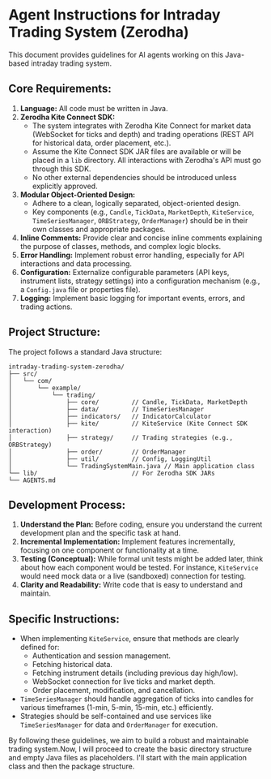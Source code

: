 # Agent Instructions for Intraday Trading System (Zerodha)

This document provides guidelines for AI agents working on this Java-based intraday trading system.

## Core Requirements:

1.  **Language:** All code must be written in Java.
2.  **Zerodha Kite Connect SDK:**
    *   The system integrates with Zerodha Kite Connect for market data (WebSocket for ticks and depth) and trading operations (REST API for historical data, order placement, etc.).
    *   Assume the Kite Connect SDK JAR files are available or will be placed in a `lib` directory. All interactions with Zerodha's API must go through this SDK.
    *   No other external dependencies should be introduced unless explicitly approved.
3.  **Modular Object-Oriented Design:**
    *   Adhere to a clean, logically separated, object-oriented design.
    *   Key components (e.g., `Candle`, `TickData`, `MarketDepth`, `KiteService`, `TimeSeriesManager`, `ORBStrategy`, `OrderManager`) should be in their own classes and appropriate packages.
4.  **Inline Comments:** Provide clear and concise inline comments explaining the purpose of classes, methods, and complex logic blocks.
5.  **Error Handling:** Implement robust error handling, especially for API interactions and data processing.
6.  **Configuration:** Externalize configurable parameters (API keys, instrument lists, strategy settings) into a configuration mechanism (e.g., a `Config.java` file or properties file).
7.  **Logging:** Implement basic logging for important events, errors, and trading actions.

## Project Structure:

The project follows a standard Java structure:

```
intraday-trading-system-zerodha/
├── src/
│   └── com/
│       └── example/
│           └── trading/
│               ├── core/         // Candle, TickData, MarketDepth
│               ├── data/         // TimeSeriesManager
│               ├── indicators/   // IndicatorCalculator
│               ├── kite/         // KiteService (Kite Connect SDK interaction)
│               ├── strategy/     // Trading strategies (e.g., ORBStrategy)
│               ├── order/        // OrderManager
│               ├── util/         // Config, LoggingUtil
│               └── TradingSystemMain.java // Main application class
└── lib/                          // For Zerodha SDK JARs
└── AGENTS.md
```

## Development Process:

1.  **Understand the Plan:** Before coding, ensure you understand the current development plan and the specific task at hand.
2.  **Incremental Implementation:** Implement features incrementally, focusing on one component or functionality at a time.
3.  **Testing (Conceptual):** While formal unit tests might be added later, think about how each component would be tested. For instance, `KiteService` would need mock data or a live (sandboxed) connection for testing.
4.  **Clarity and Readability:** Write code that is easy to understand and maintain.

## Specific Instructions:

*   When implementing `KiteService`, ensure that methods are clearly defined for:
    *   Authentication and session management.
    *   Fetching historical data.
    *   Fetching instrument details (including previous day high/low).
    *   WebSocket connection for live ticks and market depth.
    *   Order placement, modification, and cancellation.
*   `TimeSeriesManager` should handle aggregation of ticks into candles for various timeframes (1-min, 5-min, 15-min, etc.) efficiently.
*   Strategies should be self-contained and use services like `TimeSeriesManager` for data and `OrderManager` for execution.

By following these guidelines, we aim to build a robust and maintainable trading system.Now, I will proceed to create the basic directory structure and empty Java files as placeholders. I'll start with the main application class and then the package structure.
